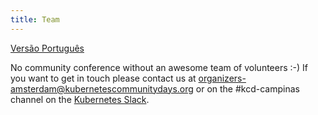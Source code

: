 ```yaml
---
title: Team
---
```

[Versão Português](/contact-pt_br.md)

No community conference without an awesome team of volunteers :-) If you want to get in touch please contact us at [organizers-amsterdam@kubernetescommunitydays.org](mailto:organizers-amsterdam@kubernetescommunitydays.org) or on the #kcd-campinas channel on the [Kubernetes Slack](https://slack.k8s.io).
